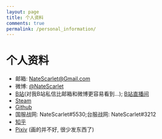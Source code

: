 ```yaml
---
layout: page
title: 个人资料
comments: true
permalink: /personal_information/
---
```

# 个人资料
* 邮箱: NateScarlet@Gmail.com
* 微博: [@NateScarlet](http://weibo.com/natescarlet)
* [B站](http://space.bilibili.com/1962/)(对我B站私信比邮箱和微博更容易看到…); [B站直播间](http://live.bilibili.com/298626)
* [Steam](http://steamcommunity.com/id/NateScarlet)
* [Github](https://github.com/NateScarlet)
* 国服战网: NateScarlet#5530;台服战网: NateScarlet#3212
* [知乎](https://www.zhihu.com/people/NateScarlet)
* [Pixiv](http://www.pixiv.net/member.php?id=789096) (画的并不好, 很少发东西了)